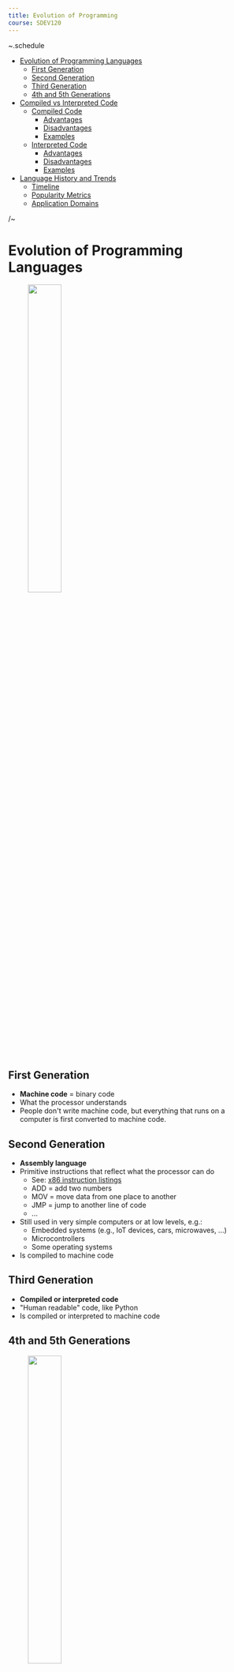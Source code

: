 ```yaml
---
title: Evolution of Programming
course: SDEV120
---
```


~.schedule

- [Evolution of Programming Languages](#evolution-of-programming-languages)
  - [First Generation](#first-generation)
  - [Second Generation](#second-generation)
  - [Third Generation](#third-generation)
  - [4th and 5th Generations](#4th-and-5th-generations)
- [Compiled vs Interpreted Code](#compiled-vs-interpreted-code)
  - [Compiled Code](#compiled-code)
    - [Advantages](#advantages)
    - [Disadvantages](#disadvantages)
    - [Examples](#examples)
  - [Interpreted Code](#interpreted-code)
    - [Advantages](#advantages-1)
    - [Disadvantages](#disadvantages-1)
    - [Examples](#examples-1)
- [Language History and Trends](#language-history-and-trends)
  - [Timeline](#timeline)
  - [Popularity Metrics](#popularity-metrics)
  - [Application Domains](#application-domains)

/~

# Evolution of Programming Languages

<figure>
    <span>
        <img src="images/js_kid.png" style="width: 40%;">
    </span>
</figure>

## First Generation

- **Machine code** = binary code
- What the processor understands
- People don't write machine code, but everything that runs on a computer is first converted to machine code.

## Second Generation

- **Assembly language**
- Primitive instructions that reflect what the processor can do
  - See: [x86 instruction listings](https://en.wikipedia.org/wiki/X86_instruction_listings)
  - ADD = add two numbers
  - MOV = move data from one place to another
  - JMP = jump to another line of code
  - ...
- Still used in very simple computers or at low levels, e.g.:
  - Embedded systems (e.g., IoT devices, cars, microwaves, ...)
  - Microcontrollers
  - Some operating systems
- Is compiled to machine code

## Third Generation

- **Compiled or interpreted code**
- "Human readable" code, like Python
- Is compiled or interpreted to machine code

## 4th and 5th Generations

<figure>
    <span>
        <img src="https://cdn.mos.cms.futurecdn.net/GHDrjPSJR4PzcmjwCRkhD3.jpg" style="width: 40%;">
    </span>
    <figcaption>Us. Professional coders.</figcaption>
</figure>

There are technically 4th and 5th generation languages, but the distinction is less clear. They're typically defined as less instruction-oriented and more problem-oriented.

Don't worry about them. They're for analysts and engineers who don't know how to code.

# Compiled vs Interpreted Code

All code must be converted to machine code before it can be run. The difference is in when and how this conversion happens.

## Compiled Code

A **compiler** is a program that translates code written in a high-level language to a lower level language ahead of time. Compiled languages cannot be run until the compiler has translated the whole program into machine code.

- Takes the actual text of the program and converts it into instructions that the processor can execute.
- Output is either a file that is directly executable or a library that can be used by other programs.

### Advantages

- Faster and more efficient execution (since it knows what to expect ahead of time)
- Can catch errors before the program is run
- Can be optimized for specific hardware
- Can be distributed without the source code

### Disadvantages

- More complex development process

### Examples

- C, C++, Rust, Go, Swift, Java, C#...

<p class="demo">Demo:</p>

- Compile a C program with gcc
- Run a Python program line by line

## Interpreted Code

An **interpreter** is a program that reads code and executes it line by line at **runtime**.

- Picks off a statement, translates it to machine code, and runs it.
- Then does the next statement, and so on.

### Advantages

- Fast to develop b/c you don't have an intermediate compilation step.
- Less complexity in the development process.
- Often easier to debug.

### Disadvantages

- Slow execution
- Less efficient use of system resources
- Can't catch errors until the program is run; e.g. Python code broken on line 12 won't be caught until... we hit line 12. This leads to buggy releases.

### Examples

Python, Ruby, JavaScript, PHP, Perl, ...

# Language History and Trends

## Timeline

<figure>
    <span>
        <img src="https://i0.wp.com/javaconceptoftheday.com/wp-content/uploads/2019/07/TimelineOfProgrammingLanguages.png?ssl=1" style="">
    </span>
</figure>

https://javaconceptoftheday.com/history-of-programming-languages/

## Popularity Metrics

<figure>
    <span>
        <img src="https://redmonk.com/kfitzpatrick/files/2021/03/rankings-over-time-2021-01.png" style="">
    </span>
</figure>

https://redmonk.com/kfitzpatrick/2021/03/02/redmonk-top-20-languages-over-time-january-2021/

<figure>
    <span>
        <img src="https://redmonk.com/sogrady/files/2021/03/lang.rank_.0121.wm_.png" style="">
    </span>
</figure>

---

https://redmonk.com/sogrady/2021/03/01/language-rankings-1-21/

<figure>
    <span>
        <img src="https://www.devjobsscanner.com/assets/blog/most-demanded-languages/ranking-total-jobs.svg" style="">
    </span>
</figure>

https://www.devjobsscanner.com/blog/top-8-most-demanded-programming-languages/

<figure>
    <span>
        <img src="https://www.devjobsscanner.com/assets/blog/most-demanded-languages/number-jobs-by-month.svg" style="">
    </span>
</figure>

https://www.devjobsscanner.com/blog/top-8-most-demanded-programming-languages/

---

<figure>
    <span>
        <img src="https://www.researchgate.net/profile/Christos-Chrysoulas/publication/353521212/figure/fig1/AS:11431281082208313@1662015718842/Programming-Languages-popularity-over-time-GitHub.ppm" style="width: 80%;">
    </span>
</figure>

<figure>
    <span>
        <img src="https://www.researchgate.net/profile/Christos-Chrysoulas/publication/353521212/figure/fig2/AS:11431281082271996@1662015718925/Programming-Languages-popularity-over-time-StackOverflow.ppm" style="width: 80%;">
    </span>
</figure>

https://www.researchgate.net/publication/353521212_Programming_Languages_A_Usage-based_Statistical_Analysis_and_Visualization

---

<p class="demo">Critical Thinking Exercise:</p>

**What do the above data tell us?.**

- Be mindful of timeliness of source data.
- What's actually on the axes of these graphs?
- Why might some languages show up more on a particular graph?

**When considering a language to learn:**

- _Be mindful of demand for a particular language in your area (lookin' at you C#, JavaScript/TypeScript, HTML/CSS)._
- Check job listings. Make informal inquiries. Job shadow.

## Application Domains

In no particular order:

- **Web Development**: HTML, CSS, JavaScript, PHP, Python, Ruby, Java, C#, SQL
- **Mobile Development**: Java, Swift, Kotlin, C#, JavaScript
- **Desktop Development**: C++, C#, Java, Python, Swift, Rust
- **Game Development**: C++, C#, Java, JavaScript, Rust
- **Data Science**: Python, R, SQL
- **Scripting**: Python, Bash, PowerShell
